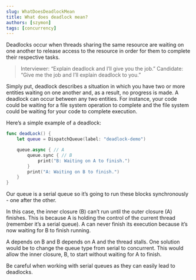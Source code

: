 ```yaml
---
slug: WhatDoesDeadlockMean
title: What does deadlock mean?
authors: [szymon]
tags: [concurrency]
---
```


Deadlocks occur when threads sharing the same resource are waiting on one another to release access to the resource in order for them to complete their respective tasks.

> Interviewer: “Explain deadlock and I’ll give you the job.”
> Candidate: “Give me the job and I’ll explain deadlock to you.”

Simply put, deadlock describes a situation in which you have two or more entities waiting on one another and, as a result, no progress is made. A deadlock can occur between any two entities. For instance, your code could be waiting for a file system operation to complete and the file system could be waiting for your code to complete execution.

Here’s a simple example of a deadlock:

```swift
func deadLock() {
    let queue = DispatchQueue(label: "deadlock-demo")

    queue.async { // A
        queue.sync { // B
            print("B: Waiting on A to finish.")
        }
        print("A: Waiting on B to finish.")
    }
}
```

Our queue is a serial queue so it’s going to run these blocks synchronously - one after the other.

In this case, the inner closure (B) can’t run until the outer closure (A) finishes. This is because A is holding the control of the current thread (remember it’s a serial queue). A can never finish its execution because it’s now waiting for B to finish running.

A depends on B and B depends on A and the thread stalls. One solution would be to change the queue type from serial to concurrent. This would allow the inner closure, B, to start without waiting for A to finish.

Be careful when working with serial queues as they can easily lead to deadlocks.
